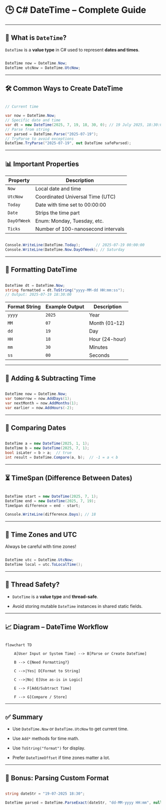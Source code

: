 # 🕒 C# DateTime – Complete Guide



---



## 📌 What is `DateTime`?



`DateTime` is a **value type** in C# used to represent **dates and times**.



```csharp

DateTime now = DateTime.Now;
DateTime utcNow = DateTime.UtcNow;

```



---



## 🛠️ Common Ways to Create DateTime



```csharp

// Current time

var now = DateTime.Now;
// Specific date and time
var dt = new DateTime(2025, 7, 19, 18, 30, 0); // 19 July 2025, 18:30:00
// Parse from string
var parsed = DateTime.Parse("2025-07-19");
// TryParse to avoid exceptions
DateTime.TryParse("2025-07-19", out DateTime safeParsed);

```



---



## 📊 Important Properties



| Property | Description |
| ---------------- | ------------------------------------- |
| `Now` | Local date and time |
| `UtcNow` | Coordinated Universal Time (UTC) |
| `Today` | Date with time set to 00:00:00 |
| `Date` | Strips the time part |
| `DayOfWeek` | Enum: Monday, Tuesday, etc. |
| `Ticks` | Number of 100-nanosecond intervals |



```csharp

Console.WriteLine(DateTime.Today);       // 2025-07-19 00:00:00
Console.WriteLine(DateTime.Now.DayOfWeek); // Saturday

```



---



## 🧮 Formatting DateTime



```csharp

DateTime dt = DateTime.Now;
string formatted = dt.ToString("yyyy-MM-dd HH:mm:ss");
// Output: 2025-07-19 18:30:00

```



| Format String | Example Output       | Description                 |
|---------------|----------------------|-----------------------------|
| `yyyy`        | `2025`               | Year                        |
| `MM`          | `07`                 | Month (01–12)               |
| `dd`          | `19`                 | Day                         |
| `HH`          | `18`                 | Hour (24-hour)              |
| `mm`          | `30`                 | Minutes                     |
| `ss`          | `00`                 | Seconds                     |



---



## 🔁 Adding & Subtracting Time



```csharp

DateTime now = DateTime.Now;
var tomorrow = now.AddDays(1);
var nextMonth = now.AddMonths(1);
var earlier = now.AddHours(-2);

```



---



## 📏 Comparing Dates



```csharp

DateTime a = new DateTime(2025, 1, 1);
DateTime b = new DateTime(2025, 7, 1);
bool isLater = b > a;  // true
int result = DateTime.Compare(a, b);  // -1 = a < b

```



---



## ⏳ TimeSpan (Difference Between Dates)



```csharp

DateTime start = new DateTime(2025, 7, 1);
DateTime end = new DateTime(2025, 7, 19);
TimeSpan difference = end - start;

Console.WriteLine(difference.Days); // 18

```



---



## 🧭 Time Zones and UTC



Always be careful with time zones!



```csharp

DateTime utc = DateTime.UtcNow;
DateTime local = utc.ToLocalTime();

```



---



## 🧵 Thread Safety?



- `DateTime` is a **value type** and **thread-safe**.

- Avoid storing mutable `DateTime` instances in shared static fields.



---



## 📈 Diagram – DateTime Workflow



```mermaid

flowchart TD

    A[User Input or System Time] --> B[Parse or Create DateTime]

    B --> C{Need Formatting?}

    C -->|Yes| D[Format to String]

    C -->|No| E[Use as-is in Logic]

    E --> F[Add/Subtract Time]

    F --> G[Compare / Store]

```



---



## ✅ Summary



- Use `DateTime.Now` or `DateTime.UtcNow` to get current time.

- Use `Add*` methods for time math.

- Use `ToString("format")` for display.

- Prefer `DateTimeOffset` if time zones matter a lot.



---



## 🧪 Bonus: Parsing Custom Format



```csharp

string dateStr = "19-07-2025 18:30";

DateTime parsed = DateTime.ParseExact(dateStr, "dd-MM-yyyy HH:mm", null);

```

